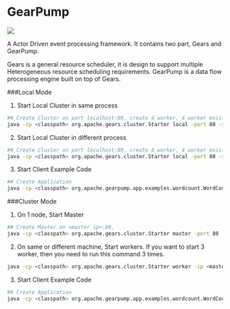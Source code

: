 GearPump
========

![](http://i.istockimg.com/file_thumbview_approve/27804028/3/stock-illustration-27804028-gear-pump.jpg)


A Actor Driven event processing framework.
It contains two part, Gears and GearPump.

Gears is a general resource scheduler, it is design to support multiple Heterogeneous resource scheduling requirements.
GearPump is a data flow processing engine built on top of Gears.

###Local Mode
1. Start Local Cluster in same process
  ```bash
  ## Create Cluster on port localhost:80, create 4 worker, 4 worker exists in same process
  java -cp <classpath> org.apache.gears.cluster.Starter local -port 80 -sameprocess true -workernum 4
  ```

2. Start Local Cluster in different process
  ```bash
  ## Create Cluster on port localhost:80, create 4 worker, 4 worker exists in seperate process
  java -cp <classpath> org.apache.gears.cluster.Starter local -port 80 -sameprocess false -workernum 4
  ```
3. Start Client Example Code
  ```bash
  ## Create Application
  java -cp <classpath> org.apache.gearpump.app.examples.wordcount.WordCount <master ip> <master port>
  ```


###Cluster Mode
1. On 1 node, Start Master
  ```bash
  ## Create Master on <master ip>:80, 
  java -cp <classpath> org.apache.gears.cluster.Starter master -port 80
  ```

2. On same or different machine, Start workers. If you want to start 3 worker, then you need to run this command 3 times.

  ```bash
  java -cp <classpath> org.apache.gears.cluster.Starter worker -ip <master ip> -port <master port>
  ```
3. Start Client Example Code

  ```bash
  ## Create Application
  java -cp <classpath> org.apache.gearpump.app.examples.wordcount.WordCount <master ip> <master port>
  ```

